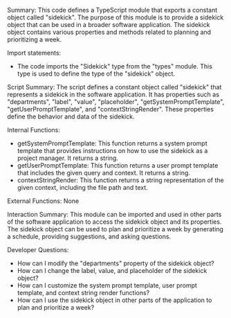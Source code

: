 Summary:
This code defines a TypeScript module that exports a constant object called "sidekick". The purpose of this module is to provide a sidekick object that can be used in a broader software application. The sidekick object contains various properties and methods related to planning and prioritizing a week.

Import statements:
- The code imports the "Sidekick" type from the "types" module. This type is used to define the type of the "sidekick" object.

Script Summary:
The script defines a constant object called "sidekick" that represents a sidekick in the software application. It has properties such as "departments", "label", "value", "placeholder", "getSystemPromptTemplate", "getUserPromptTemplate", and "contextStringRender". These properties define the behavior and data of the sidekick.

Internal Functions:
- getSystemPromptTemplate: This function returns a system prompt template that provides instructions on how to use the sidekick as a project manager. It returns a string.
- getUserPromptTemplate: This function returns a user prompt template that includes the given query and context. It returns a string.
- contextStringRender: This function returns a string representation of the given context, including the file path and text.

External Functions:
None

Interaction Summary:
This module can be imported and used in other parts of the software application to access the sidekick object and its properties. The sidekick object can be used to plan and prioritize a week by generating a schedule, providing suggestions, and asking questions.

Developer Questions:
- How can I modify the "departments" property of the sidekick object?
- How can I change the label, value, and placeholder of the sidekick object?
- How can I customize the system prompt template, user prompt template, and context string render functions?
- How can I use the sidekick object in other parts of the application to plan and prioritize a week?